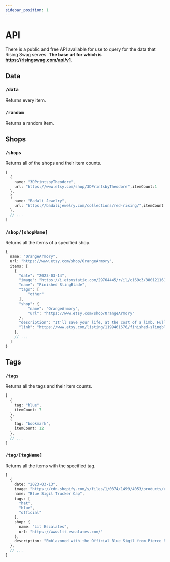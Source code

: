 ```yaml
---
sidebar_position: 1
---
```


# API

There is a public and free API available for use to query for the data that Rising Swag serves. **The base url for which is https://risingswag.com/api/v1**.

## Data

### `/data`

Returns every item.

### `/random`

Returns a random item.

## Shops

### `/shops`

Returns all of the shops and their item counts.

```ts
[
  {
    name: "3DPrintsbyTheodore",
    url: "https://www.etsy.com/shop/3DPrintsbyTheodore",itemCount:1
  },
  {
    name: "Badali Jewelry",
    url: "https://badalijewelry.com/collections/red-rising/",itemCount: 31
  },
  // ...
]
```

### `/shop/[shopName]`

Returns all the items of a specified shop.

```ts
{
  name: "OrangeArmory",
  url: "https://www.etsy.com/shop/OrangeArmory",
  items: [
    {
      "date": "2023-03-14",
      "image": "https://i.etsystatic.com/29764445/r/il/c169c3/3801211612/il_794xN.3801211612_9c1a.jpg",
      "name": "Finished SlingBlade",
      "tags": [
          "other"
      ],
      "shop": {
          "name": "OrangeArmory",
          "url": "https://www.etsy.com/shop/OrangeArmory"
      },
      "description": "It'll save your life, at the cost of a limb. Fully finished with acrylic paint and simulated leather on the hilt. Nearly 3 feet long, will come shipped in 2 pieces.",
      "link": "https://www.etsy.com/listing/1199461676/finished-slingblade"
    },
    // ...
  ]
}
```

## Tags

### `/tags`

Returns all the tags and their item counts.

```ts
[
  {
    tag: "blue",
    itemCount: 7
  },
  {
    tag: "bookmark",
    itemCount: 12
  },
  // ...
]
```

### `/tag/[tagName]`

Returns all the items with the specified tag.

```ts
[
  {
    date: "2023-03-13",
    image: "https://cdn.shopify.com/s/files/1/0374/1499/4053/products/retro-trucker-hat-black-front-60a697ccf17f1_1024x1024.jpg",
    name: "Blue Sigil Trucker Cap",
    tags: [
      "hat",
      "blue",
      "official"
    ],
    shop: {
      name: "Lit Escalates",
      url: "https://www.lit-escalates.com/"
    },
    description: "Emblazoned with the Official Blue Sigil from Pierce Brown's Red Rising series.",
  },
  // ...
]
```
